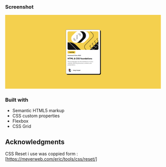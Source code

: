 ### Screenshot

![Screenshot](screenshot.png)

### Built with

- Semantic HTML5 markup
- CSS custom properties
- Flexbox
- CSS Grid

## Acknowledgments

CSS Reset i use was coppied form :
[https://meyerweb.com/eric/tools/css/reset/]
